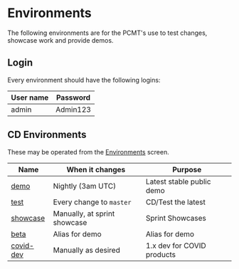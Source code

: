 # Environments

The following environments are for the PCMT's use to test changes, showcase
work and provide demos.

## Login

Every environment should have the following logins:

| User name | Password |
|-----------|----------|
| admin     | Admin123 |

## CD Environments

These may be operated from the [Environments][gitlab-env] screen.

| Name                           | When it changes              | Purpose                      |
|--------------------------------|------------------------------|------------------------------|
| [demo][demo]                   | Nightly (3am UTC)            | Latest stable public demo    |
| [test][test]                   | Every change to `master`     | CD/Test the latest           |
| [showcase][show]               | Manually, at sprint showcase | Sprint Showcases             |
| [beta][beta]                   | Alias for demo               | Alias for demo               |
| [covid-dev][covid-dev]         | Manually as desired          | 1.x dev for COVID products   |

[gitlab-env]: https://gitlab.com/pcmt/pcmt/environments
[demo]: https://demo.productcatalog.io
[test]: https://test.pcmt.villagereach.org
[show]: https://showcase.pcmt.villagereach.org
[beta]: http://beta.pcmt.villagereach.org
[covid-dev]: https://covid-dev.productcatalog.io